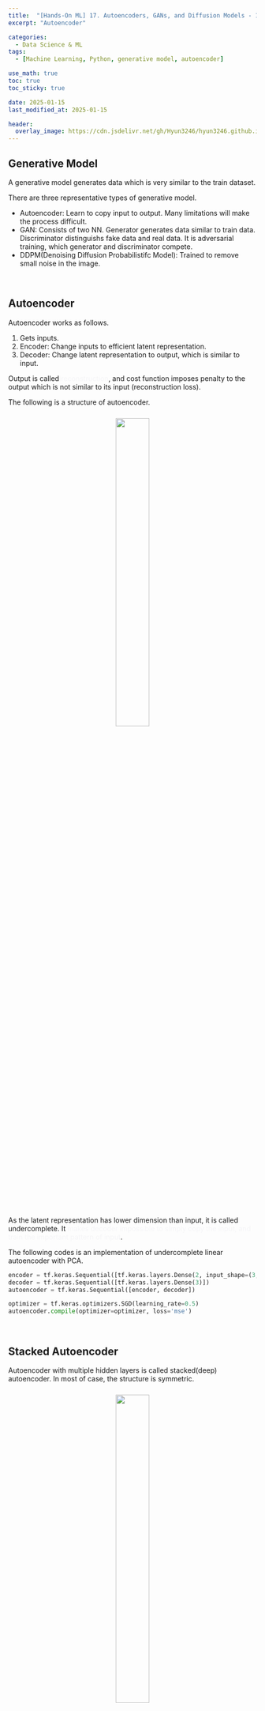 ```yaml
---
title:  "[Hands-On ML] 17. Autoencoders, GANs, and Diffusion Models - 1"
excerpt: "Autoencoder"

categories:
  - Data Science & ML
tags:
  - [Machine Learning, Python, generative model, autoencoder]

use_math: true
toc: true
toc_sticky: true

date: 2025-01-15
last_modified_at: 2025-01-15

header:
  overlay_image: https://cdn.jsdelivr.net/gh/Hyun3246/hyun3246.github.io@master/image/overlay image/Hands-on ML.png
---
```

## Generative Model
A generative model generates data which is very similar to the train dataset.

There are three representative types of generative model.

- Autoencoder: Learn to copy input to output. Many limitations will make the process difficult.
- GAN: Consists of two NN. Generator generates data similar to train data. Discriminator distinguishs fake data and real data. It is adversarial training, which generator and discriminator compete.
- DDPM(Denoising Diffusion Probabilistifc Model): Trained to remove small noise in the image.

<br/>

## Autoencoder
Autoencoder works as follows.

1. Gets inputs.
2. Encoder: Change inputs to efficient latent representation.
3. Decoder: Change latent representation to output, which is similar to input.

Output is called <span style="color:#F5F5F7">reconstruction</span>, and cost function imposes penalty to the output which is not similar to its input (reconstruction loss).

The following is a structure of autoencoder.
<br/>
<figure style="display:block; text-align:center;">
  <img src="https://cdn.jsdelivr.net/gh/Hyun3246/hyun3246.github.io@master/image/Hands-On ML/Structure of Autoencoder.png"
       style="width: 40%; height: auto; margin:10px">
</figure>
<br/>

As the latent representation has lower dimension than input, it is called undercomplete. It <span style="color:#F5F5F7">makes decoder impossible to simply copy the input, and train the important pattern of input</span>.

The following codes is an implementation of undercomplete linear autoencoder with PCA.

```python
encoder = tf.keras.Sequential([tf.keras.layers.Dense(2, input_shape=(3,))])     # No activation function (PCA)
decoder = tf.keras.Sequential([tf.keras.layers.Dense(3)])       
autoencoder = tf.keras.Sequential([encoder, decoder])

optimizer = tf.keras.optimizers.SGD(learning_rate=0.5)
autoencoder.compile(optimizer=optimizer, loss='mse')
```

<br/>

## Stacked Autoencoder
Autoencoder with multiple hidden layers is called stacked(deep) autoencoder. In most of case, the structure is symmetric.
<br/>
<figure style="display:block; text-align:center;">
  <img src="https://cdn.jsdelivr.net/gh/Hyun3246/hyun3246.github.io@master/image/Hands-On ML/Structure of Stacked Autoencoder.png"
       style="width: 40%; height: auto; margin:10px">
</figure>
<br/>

```python
# encoder
stacked_encoder = tf.keras.Sequential([
    tf.keras.layers.Flatten(input_shape=(28, 28)),
    tf.keras.layers.Dense(100, activation='relu'),
    tf.keras.layers.Dense(30, activation='relu'),
])
# decoder
stacked_decoder = tf.keras.Sequential([
    tf.keras.layers.Dense(100, activation='relu'),
    tf.keras.layers.Dense(28 * 28),
    tf.keras.layers.Reshape([28, 28])
])

# final model
stacked_ae = tf.keras.Sequential([stacked_encoder, stacked_decoder])

# train model
stacked_ae.compile(loss='mse', optimizer='nadam')
history = stacked_ae.fit(X_train, X_train, epochs=20, validation_data=(X_valid, X_valid))
```

After training, you can use t-SNE to check whether the classification conducted in a right way.

Using pre-trained autoencoder is also possible. First, use all data to train autoencoder, and then train classifier(lower layer are reused) with labeled data.
<br/>
<figure style="display:block; text-align:center;">
  <img src="https://cdn.jsdelivr.net/gh/Hyun3246/hyun3246.github.io@master/image/Hands-On ML/Using pre-trained stacked autoencoder.png"
       style="width: 40%; height: auto; margin:10px">
</figure>
<br/>

## Tying weights
When the structure of autoencoder is symmetric, tying weights of encoder and decoder is general. This makes the number of trainable parameters in half, which can make training faster. If $W_L$ represents the weight of layer L, decoder weights are defined as $W_L = W_{N-L+1}^T$

To implement this, customized layer is needed.

```python
# customized class
class DenseTranspose(tf.keras.layers.Layer):
    def __init__(self, dense, activation=None, **kwargs):
        super().__init__(**kwargs)
        self.dense = dense
        self.activation = tf.keras.activations.get(activation)

    def build(self, batch_input_shape):
        input_dim = self.dense.kernel.shape[0]
        self.biases = self.add_weight(name="bias",
                                      shape=(input_dim,),
                                      initializer="zeros")
        super().build(batch_input_shape)

    def call(self, inputs):
        Z = tf.matmul(inputs, self.dense.kernel, transpose_b=True)
        return self.activation(Z + self.biases)

# default dense layer
dense_1 = tf.keras.layers.Dense(100, activation="relu")
dense_2 = tf.keras.layers.Dense(30, activation="relu")

# encoder
tied_encoder = tf.keras.Sequential([
    tf.keras.layers.Flatten(input_shape=[28, 28]),
    dense_1,
    dense_2
])

# decoder
tied_decoder = tf.keras.Sequential([
    DenseTranspose(dense_2, activation="relu"),
    DenseTranspose(dense_1),
    tf.keras.layers.Reshape([28, 28])
])

# final model
tied_ae = tf.keras.Sequential([tied_encoder, tied_decoder])
```

<br/>

## Train One Autoencoder At A Time 
<br/>
<figure style="display:block; text-align:center;">
  <img src="https://cdn.jsdelivr.net/gh/Hyun3246/hyun3246.github.io@master/image/Hands-On ML/Train one autoencoder at a time.png"
       style="width: 40%; height: auto; margin:10px">
</figure>
<br/>

It is also possible to train one autoencoder at a time and stack them to make one stacked autoencoder.

1. Train first autoencoder to reconstruct input.
2. Make new (conpressed) train set by using autoencoder of step 1.
3. Train the second autoencoder with train set of step 2.
4. Stack all autoencoders to make entire NN.

<br/>

[Go for Codes](https://github.com/Hyun3246/Warehouse/blob/5757dbe84e7ea3847006b0bb0f21b9d2aac8aa7c/Hands-On%20ML/Chapter_17_Autoencoders_GANs_and_Diffusion_Models.ipynb)


<br/>
<br/>

*All images, except those with separate source indications, are excerpted from lecture materials.*
